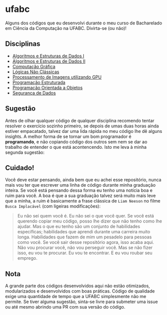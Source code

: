 # ufabc

Alguns dos códigos que eu desenvolvi durante o meu curso de Bacharelado em Ciência da Computação na UFABC. Divirta-se (ou não)!

## Disciplinas

* [Algoritmos e Estruturas de Dados I](aed/README.md)
* [Algoritmos e Estruturas de Dados II](aed_2/README.md)
* [Computação Gráfica](computacao_grafica)
* [Lógicas Não Clássicas](logicas_nao_classicas/README.md)
* [Processamento de Imagens utilizando GPU](programacao_gpu/README.md)
* [Programação Estruturada](programacao_estruturada/README.md)
* [Programação Orientada a Objetos](poo/README.md)
* [Segurança de Dados](seguranca/README.md)

## Sugestão

Antes de olhar qualquer código de qualquer disciplina recomendo tentar resolver o exercício sozinho primeiro, se depois de umas duas horas ainda estiver empacatado, talvez dar uma lida rápida no meu código lhe dê alguns insights. A melhor forma de se tornar um bom programador é **programando**, e não copiando código dos outros sem nem se dar ao trabalho de entender o que está acontencendo. Isto me leva à minha segunda sugestão:

## Cuidado!

Você deve estar pensando, ainda bem que eu achei esse repositório, nunca mais vou ter que escrever uma linha de código durante minha graduação inteira. Se você está pensando dessa forma eu tenho uma notícia boa e ruim para você. A boa é que a sua graduação talvez será muito mais leve que a minha, a ruim é basicamente a frase clássica de `Liam Neeson` no filme `Busca Implacável` (com ligeiras modificações):

> Eu não sei quem você é. Eu não sei o que você quer. Se você está querendo copiar meu código, posso lhe dizer que não tenho como lhe ajudar. Mas o que eu tenho são um conjunto de habilidades específicas; habilidades que aprendi durante uma carreira muito longa. Habilidades que fazem de mim um pesadelo para pessoas como você. Se você sair desse repositório agora, isso acaba aqui. Não vou procurar você, não vou perseguir você. Mas se não fizer isso, eu vou te procurar. Eu vou te encontrar. E eu vou roubar seu emprego.

## Nota

A grande parte dos códigos desenvolvidos aqui não estão otimizados, modularizados e desenvolvidos com boas práticas. Código de qualidade exige uma quantidade de tempo que a UFABC simplesmente não me permite. Se tiver alguma sugestão, sinta-se livre para submeter uma issue ou até mesmo abrindo uma PR com sua versão do código.
